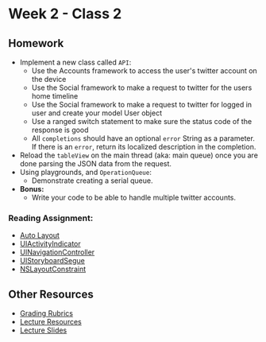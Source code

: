 # Week 2 - Class 2
## Homework
* Implement a new class called `API`:
	* Use the Accounts framework to access the user's twitter account on the device
	* Use the Social framework to make a request to twitter for the users home timeline
	* Use the Social framework to make a request to twitter for logged in user and create your model User object
	* Use a ranged switch statement to make sure the status code of the response is good
	* All `completions` should have an optional `error` String as a parameter. If there is an `error`, return its localized description in the completion.
* Reload the `tableView` on the main thread (aka: main queue) once you are done parsing the JSON data from the request.
* Using playgrounds, and `OperationQueue`:
	* Demonstrate creating a serial queue.
* **Bonus:**
	* Write your code to be able to handle multiple twitter accounts.

### Reading Assignment:
* [Auto Layout](https://developer.apple.com/library/watchos/documentation/UserExperience/Conceptual/AutolayoutPG/Introduction/Introduction.html)
* [UIActivityIndicator](https://developer.apple.com/library/ios/documentation/UIKit/Reference/UIActivityIndicatorView_Class/index.html)
* [UINavigationController](https://developer.apple.com/library/ios/documentation/UIKit/Reference/UINavigationController_Class/index.html)
* [UIStoryboardSegue](https://developer.apple.com/library/ios/documentation/UIKit/Reference/UIStoryboardSegue_Class/)
* [NSLayoutConstraint](https://developer.apple.com/library/mac/documentation/AppKit/Reference/NSLayoutConstraint_Class/index.html)

## Other Resources
* [Grading Rubrics](../../resources/)
* [Lecture Resources](lecture/)
* [Lecture Slides](https://www.icloud.com/keynote/000uqYv8pF8GzEcQl1U3AEMqA#Week2_Day2)
